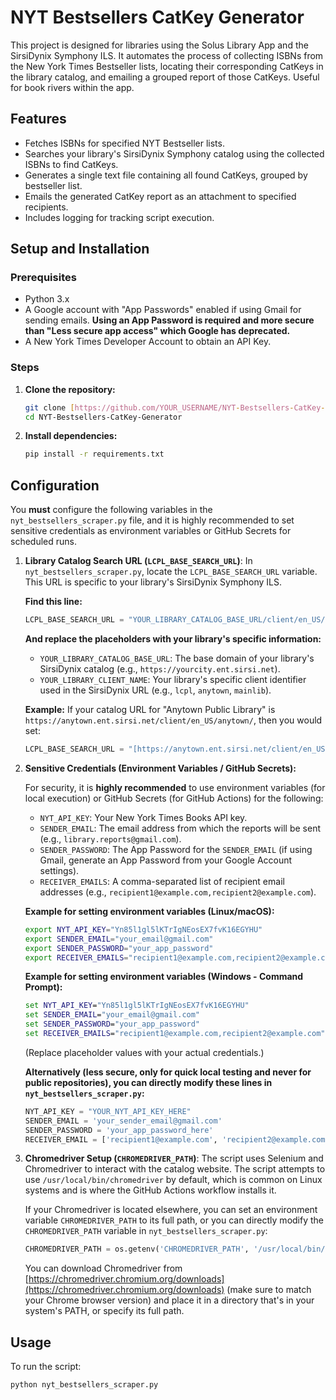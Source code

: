 # NYT Bestsellers CatKey Generator

This project is designed for libraries using the Solus Library App and the SirsiDynix Symphony ILS. It automates the process of collecting ISBNs from the New York Times Bestseller lists, locating their corresponding CatKeys in the library catalog, and emailing a grouped report of those CatKeys. Useful for book rivers within the app.

## Features

* Fetches ISBNs for specified NYT Bestseller lists.
* Searches your library's SirsiDynix Symphony catalog using the collected ISBNs to find CatKeys.
* Generates a single text file containing all found CatKeys, grouped by bestseller list.
* Emails the generated CatKey report as an attachment to specified recipients.
* Includes logging for tracking script execution.

## Setup and Installation

### Prerequisites

* Python 3.x
* A Google account with "App Passwords" enabled if using Gmail for sending emails. **Using an App Password is required and more secure than "Less secure app access" which Google has deprecated.**
* A New York Times Developer Account to obtain an API Key.

### Steps

1.  **Clone the repository:**
    ```bash
    git clone [https://github.com/YOUR_USERNAME/NYT-Bestsellers-CatKey-Generator.git](https://github.com/YOUR_USERNAME/NYT-Bestsellers-CatKey-Generator.git)
    cd NYT-Bestsellers-CatKey-Generator
    ```

2.  **Install dependencies:**
    ```bash
    pip install -r requirements.txt
    ```

## Configuration

You **must** configure the following variables in the `nyt_bestsellers_scraper.py` file, and it is highly recommended to set sensitive credentials as environment variables or GitHub Secrets for scheduled runs.

1.  **Library Catalog Search URL (`LCPL_BASE_SEARCH_URL`)**:
    In `nyt_bestsellers_scraper.py`, locate the `LCPL_BASE_SEARCH_URL` variable. This URL is specific to your library's SirsiDynix Symphony ILS.

    **Find this line:**
    ```python
    LCPL_BASE_SEARCH_URL = "YOUR_LIBRARY_CATALOG_BASE_URL/client/en_US/YOUR_LIBRARY_CLIENT_NAME/search/results?qu={}&dt=list&rt=false%7C%7C%7CISBN%7C%7C%7CISBN"
    ```

    **And replace the placeholders with your library's specific information:**
    * `YOUR_LIBRARY_CATALOG_BASE_URL`: The base domain of your library's SirsiDynix catalog (e.g., `https://yourcity.ent.sirsi.net`).
    * `YOUR_LIBRARY_CLIENT_NAME`: Your library's specific client identifier used in the SirsiDynix URL (e.g., `lcpl`, `anytown`, `mainlib`).

    **Example:** If your catalog URL for "Anytown Public Library" is `https://anytown.ent.sirsi.net/client/en_US/anytown/`, then you would set:
    ```python
    LCPL_BASE_SEARCH_URL = "[https://anytown.ent.sirsi.net/client/en_US/anytown/search/results?qu=](https://anytown.ent.sirsi.net/client/en_US/anytown/search/results?qu=){}&dt=list&rt=false%7C%7C%7CISBN%7C%7C%7CISBN"
    ```

2.  **Sensitive Credentials (Environment Variables / GitHub Secrets):**

    For security, it is **highly recommended** to use environment variables (for local execution) or GitHub Secrets (for GitHub Actions) for the following:

    * `NYT_API_KEY`: Your New York Times Books API key.
    * `SENDER_EMAIL`: The email address from which the reports will be sent (e.g., `library.reports@gmail.com`).
    * `SENDER_PASSWORD`: The App Password for the `SENDER_EMAIL` (if using Gmail, generate an App Password from your Google Account settings).
    * `RECEIVER_EMAILS`: A comma-separated list of recipient email addresses (e.g., `recipient1@example.com,recipient2@example.com`).

    **Example for setting environment variables (Linux/macOS):**
    ```bash
    export NYT_API_KEY="Yn85l1gl5lKTrIgNEosEX7fvK16EGYHU"
    export SENDER_EMAIL="your_email@gmail.com"
    export SENDER_PASSWORD="your_app_password"
    export RECEIVER_EMAILS="recipient1@example.com,recipient2@example.com"
    ```
    **Example for setting environment variables (Windows - Command Prompt):**
    ```cmd
    set NYT_API_KEY="Yn85l1gl5lKTrIgNEosEX7fvK16EGYHU"
    set SENDER_EMAIL="your_email@gmail.com"
    set SENDER_PASSWORD="your_app_password"
    set RECEIVER_EMAILS="recipient1@example.com,recipient2@example.com"
    ```
    (Replace placeholder values with your actual credentials.)

    **Alternatively (less secure, only for quick local testing and never for public repositories), you can directly modify these lines in `nyt_bestsellers_scraper.py`:**
    ```python
    NYT_API_KEY = "YOUR_NYT_API_KEY_HERE"
    SENDER_EMAIL = 'your_sender_email@gmail.com'
    SENDER_PASSWORD = 'your_app_password_here'
    RECEIVER_EMAIL = ['recipient1@example.com', 'recipient2@example.com'] # Convert this to a list if hardcoding
    ```

3.  **Chromedriver Setup (`CHROMEDRIVER_PATH`)**:
    The script uses Selenium and Chromedriver to interact with the catalog website. The script attempts to use `/usr/local/bin/chromedriver` by default, which is common on Linux systems and is where the GitHub Actions workflow installs it.

    If your Chromedriver is located elsewhere, you can set an environment variable `CHROMEDRIVER_PATH` to its full path, or you can directly modify the `CHROMEDRIVER_PATH` variable in `nyt_bestsellers_scraper.py`:
    ```python
    CHROMEDRIVER_PATH = os.getenv('CHROMEDRIVER_PATH', '/usr/local/bin/chromedriver') # Update this line if necessary
    ```
    You can download Chromedriver from [https://chromedriver.chromium.org/downloads](https://chromedriver.chromium.org/downloads) (make sure to match your Chrome browser version) and place it in a directory that's in your system's PATH, or specify its full path.

## Usage

To run the script:

```bash
python nyt_bestsellers_scraper.py
